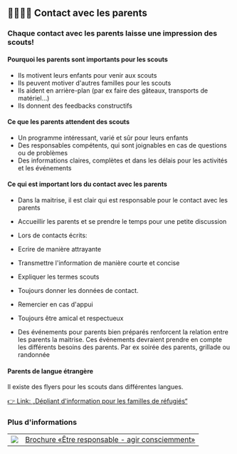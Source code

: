 👨‍👩‍👧‍👦 Contact avec les parents
---------------------------

### Chaque contact avec les parents laisse une impression des scouts!

#### Pourquoi les parents sont importants pour les scouts

*   Ils motivent leurs enfants pour venir aux scouts
*   Ils peuvent motiver d'autres familles pour les scouts
*   Ils aident en arrière-plan (par ex faire des gâteaux, transports de matériel…)
*   Ils donnent des feedbacks constructifs

#### Ce que les parents attendent des scouts

*   Un programme intéressant, varié et sûr pour leurs enfants
*   Des responsables compétents, qui sont joignables en cas de questions ou de problèmes
*   Des informations claires, complètes et dans les délais pour les activités et les événements

#### Ce qui est important lors du contact avec les parents

*   Dans la maitrise, il est clair qui est responsable pour le contact avec les parents
*   Accueillir les parents et se prendre le temps pour une petite discussion
*   Lors de contacts écrits:

*   Ecrire de manière attrayante
*   Transmettre l'information de manière courte et concise
*   Expliquer les termes scouts
*   Toujours donner les données de contact.

*   Remercier en cas d'appui
*   Toujours être amical et respectueux
*   Des événements pour parents bien préparés renforcent la relation entre les parents la maitrise. Ces événements devraient prendre en compte les différents besoins des parents. Par ex soirée des parents, grillade ou randonnée

#### Parents de langue étrangère

Il existe des flyers pour les scouts dans différentes langues.

[👉 Link: „Dépliant d'information pour les familles de réfugiés“](https://pfadi.swiss/fr/publications-telechargements/downloads/?search=fugitiv)

### Plus d'informations
| | |
|---|---|
| [![](images/piktos/4_Leiten.png)][1] | [Brochure «Être responsable - agir consciemment»][1] |

[1]: https://issuu.com/pbs-msds-mss/docs/rz_04_leiten_fr_201607_issuu
